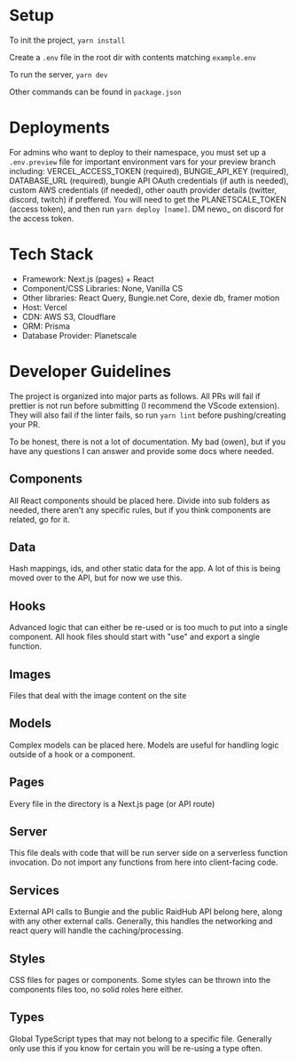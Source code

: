 # Setup

To init the project, `yarn install`

Create a `.env` file in the root dir with contents matching `example.env`

To run the server, `yarn dev`

Other commands can be found in `package.json`

# Deployments

For admins who want to deploy to their namespace, you must set up a `.env.preview` file for important environment vars for your preview branch including: VERCEL_ACCESS_TOKEN (required), BUNGIE_API_KEY (required), DATABASE_URL (required), bungie API OAuth credentials (if auth is needed), custom AWS credentials (if needed), other oauth provider details (twitter, discord, twitch) if preffered. You will need to get the PLANETSCALE_TOKEN (access token), and then run `yarn deploy [name]`. DM newo\_ on discord for the access token.

# Tech Stack

-   Framework: Next.js (pages) + React
-   Component/CSS Libraries: None, Vanilla CS
-   Other libraries: React Query, Bungie.net Core, dexie db, framer motion
-   Host: Vercel
-   CDN: AWS S3, Cloudflare
-   ORM: Prisma
-   Database Provider: Planetscale

# Developer Guidelines

The project is organized into major parts as follows. All PRs will fail if prettier is not run before submitting (I recommend the VScode extension). They will also fail if the linter fails, so run `yarn lint` before pushing/creating your PR.

To be honest, there is not a lot of documentation. My bad (owen), but if you have any questions I can answer and provide some docs where needed.

## Components

All React components should be placed here. Divide into sub folders as needed, there aren't any specific rules, but if you think components are related, go for it.

## Data

Hash mappings, ids, and other static data for the app. A lot of this is being moved over to the API, but for now we use this.

## Hooks

Advanced logic that can either be re-used or is too much to put into a single component. All hook files should start with "use" and export a single function.

## Images

Files that deal with the image content on the site

## Models

Complex models can be placed here. Models are useful for handling logic outside of a hook or a component.

## Pages

Every file in the directory is a Next.js page (or API route)

## Server

This file deals with code that will be run server side on a serverless function invocation. Do not import any functions from here into client-facing code.

## Services

External API calls to Bungie and the public RaidHub API belong here, along with any other external calls. Generally, this handles the networking and react query will handle the caching/processing.

## Styles

CSS files for pages or components. Some styles can be thrown into the components files too, no solid roles here either.

## Types

Global TypeScript types that may not belong to a specific file. Generally only use this if you know for certain you will be re-using a type often.

